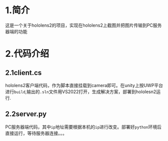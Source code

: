 # 1.简介
这是一个关于hololens2的项目，实现在hololens2上截图并把图片传输到PC服务器端的功能
# 2.代码介绍
## 2.1client.cs
hololens2客户端代码，作为脚本直接挂载到camera即可。在unity上按UWP平台进行`build`,输出的`.sln`文件用VS2022打开，生成解决方案，部署到hololesn2运行.
## 2.2server.py
PC服务器端代码，其中`ip`地址需要根据本机的`ip`进行改变。部署好`python`环境后直接运行，等待服务器连接。。。
